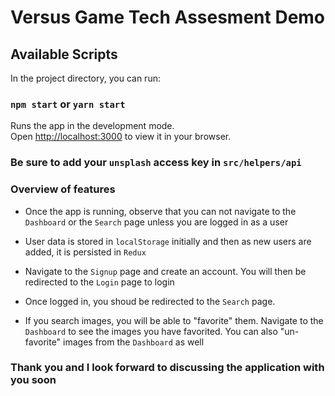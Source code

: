 # Versus Game Tech Assesment Demo


## Available Scripts

In the project directory, you can run:

### `npm start` or `yarn start`

Runs the app in the development mode.\
Open [http://localhost:3000](http://localhost:3000) to view it in your browser.


### Be sure to add your `unsplash` access key in `src/helpers/api`

### Overview of features
 * Once the app is running, observe that you can not navigate to the `Dashboard` or the `Search` page unless you are logged in as a user

* User data is stored in `localStorage` initially and then as new users are added, it is persisted in `Redux`

* Navigate to the `Signup` page and create an account. You will then be redirected to the `Login` page to login

* Once logged in, you shoud be redirected to the `Search` page.

* If you search images, you will be able to "favorite" them. Navigate to the `Dashboard` to see the images you have favorited. You can also "un-favorite" images from the `Dashboard` as well


### Thank you and I look forward to discussing the application with you soon 
